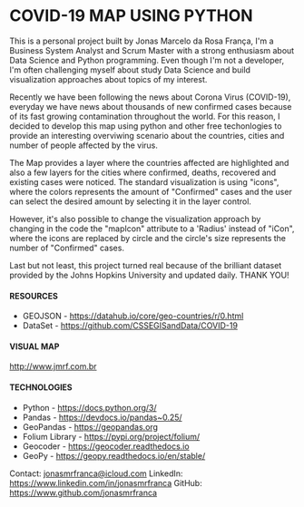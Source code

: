 # COVID-19 MAP USING PYTHON #
This is a personal project built by Jonas Marcelo da Rosa França, I'm a Business System Analyst and Scrum Master with a strong enthusiasm about Data Science and Python programming. Even though I'm not a developer, I'm often challenging myself about study Data Science and build visualization approaches about topics of my interest.

Recently we have been following the news about Corona Virus (COVID-19), everyday we have news about thousands of new confirmed cases because of its fast growing contamination throughout the world. For this reason, I decided to develop this map using python and other free techonlogies to provide an interesting overviwing scenario about the countries, cities and number of people affected by the virus.

The Map provides a layer where the countries affected are highlighted and also a few layers for the cities where confirmed, deaths, recovered and existing cases were noticed. The standard visualization is using "icons", where the colors represents the amount of "Confirmed" cases and the user can select the desired amount by selecting it in the layer control.

However, it's also possible to change the visualization approach by changing in the code the "mapIcon" attribute to a 'Radius' instead of "iCon", where the icons are replaced by circle and the circle's size represents the number of "Confirmed" cases.

Last but not least, this project turned real because of the brilliant dataset provided by the Johns Hopkins University and updated daily. THANK YOU!
 
#### RESOURCES ####

- GEOJSON - https://datahub.io/core/geo-countries/r/0.html
- DataSet - https://github.com/CSSEGISandData/COVID-19

#### VISUAL MAP ####

http://www.jmrf.com.br


#### TECHNOLOGIES ####
- Python - https://docs.python.org/3/
- Pandas - https://devdocs.io/pandas~0.25/
- GeoPandas - https://geopandas.org
- Folium Library - https://pypi.org/project/folium/
- Geocoder - https://geocoder.readthedocs.io
- GeoPy - https://geopy.readthedocs.io/en/stable/


Contact: jonasmrfranca@icloud.com
LinkedIn: https://www.linkedin.com/in/jonasmrfranca
GitHub: https://www.github.com/jonasmrfranca
